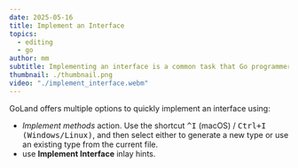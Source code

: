```yaml
---
date: 2025-05-16
title: Implement an Interface
topics:
  - editing
  - go
author: mm
subtitle: Implementing an interface is a common task that Go programmers need to do.
thumbnail: ./thumbnail.png
video: "./implement_interface.webm"
---
```


GoLand offers multiple options to quickly implement an interface using:

- _Implement methods_ action. Use the shortcut <kbd>^I</kbd> (macOS) / <kbd>Ctrl+I (Windows/Linux)</kbd>, and then select either to generate a new type or use an existing type from the current file.
- use **Implement Interface** inlay hints.
